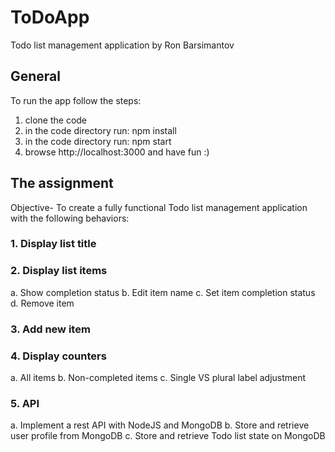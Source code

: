 # ToDoApp
Todo list management application
by Ron Barsimantov

## General

To run the app follow the steps:

1. clone the code
2. in the code directory run: npm install
3. in the code directory run: npm start
4. browse http://localhost:3000 and have fun :)


## The assignment

Objective-
To create a fully functional Todo list management application with the following behaviors:

### 1.	Display list title
### 2.	Display list items
  a.	Show completion status
  b.	Edit item name
  c.	Set item completion status
  d.	Remove item
### 3.	Add new item
### 4.	Display counters
  a.	All items
  b.	Non-completed items
  c.	Single VS plural label adjustment
### 5. API
  a.	Implement a rest API with NodeJS and MongoDB
  b.	Store and retrieve user profile from MongoDB
  c.	Store and retrieve Todo list state on MongoDB

